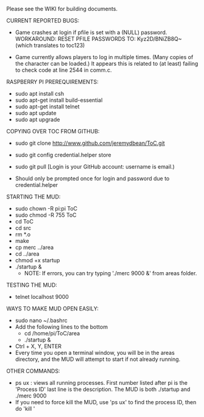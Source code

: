 Please see the WIKI for building documents.

CURRENT REPORTED BUGS:
	
- Game crashes at login if pfile is set with a (NULL) password.
	WORKAROUND: RESET PFILE PASSWORDS TO:  Kyz2D/BNiZB8Q~  (which translates to toc123)
	
- Game currently allows players to log in multiple times.  (Many copies of the character can be loaded.)  It appears this is related to 	(at least) failing to check code at line 2544 in comm.c.  






RASPBERRY PI PREREQUIREMENTS:


- sudo apt install csh
- sudo apt-get install build-essential
- sudo apt-get install telnet
- sudo apt update
- sudo apt upgrade



COPYING OVER TOC FROM GITHUB:
- sudo git clone http://www.github.com/jeremydbean/ToC.git
- sudo git config credential.helper store
- sudo git pull
	[Login is your GitHub account: username is email.)
	
- Should only be prompted once for login and password due to credential.helper




STARTING THE MUD:
- sudo chown -R pi:pi ToC
- sudo chmod -R 755 ToC
- cd ToC
- cd src
- rm *.o
- make
- cp merc ../area
- cd ../area
- chmod +x startup
- ./startup &
	- NOTE: If errors, you can try typing './merc 9000 &' from areas folder.
	
	
TESTING THE MUD:
- telnet localhost 9000


WAYS TO MAKE MUD OPEN EASILY:
- sudo nano ~/.bashrc
- Add the following lines to the bottom
	- cd /home/pi/ToC/area
	- ./startup &
- Ctrl + X, Y, ENTER
- Every time you open a terminal window, you will be in the areas directory, and the MUD will attempt to start if not already running.

OTHER COMMANDS:
- ps ux : views all running processes.  First number listed after pi is the 'Process ID'  last line is the description.  The MUD is both ./startup and ./merc 9000
- If you need to force kill the MUD, use 'ps ux' to find the process ID, then do 'kill <number>'
